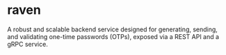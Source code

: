 # raven
A robust and scalable backend service designed for generating, sending, and validating one-time passwords (OTPs), exposed via a REST API and a gRPC service. 
